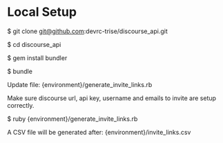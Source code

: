# Local Setup

$ git clone git@github.com:devrc-trise/discourse_api.git

$ cd discourse_api

$ gem install bundler

$ bundle

Update file: {environment}/generate_invite_links.rb
    
Make sure discourse url, api key, username and emails to invite are setup correctly.

$ ruby {environment}/generate_invite_links.rb
    
A CSV file will be generated after: {environment}/invite_links.csv
